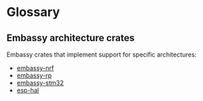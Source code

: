 # Glossary

## **Embassy architecture crates**

Embassy crates that implement support for specific architectures:

- [embassy-nrf](https://docs.embassy.dev/embassy-nrf/)
- [embassy-rp](https://docs.embassy.dev/embassy-rp/)
- [embassy-stm32](https://docs.embassy.dev/embassy-stm32/)
- [esp-hal](https://docs.esp-rs.org/esp-hal/) <!-- We cannot link to esp-hal specifically -->
